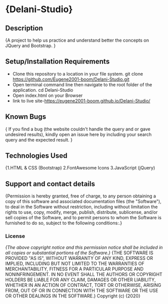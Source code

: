 # {Delani-Studio}
## Description
{A project to help us practice and understand better the concepts on JQuery and Bootstrap. }
## Setup/Installation Requirements
* Clone this repository to a location in your file system. git clone https://github.com/Eugene2001-boom/Delani-Studio.git 
* Open terminal command line then navigate to the root folder of the application. cd Delani-Studio
* Open index.html on your Browser
* link to live site-https://eugene2001-boom.github.io/Delani-Studio/
## Known Bugs
{ If you find a bug (the website couldn't handle the query and or gave undesired results), kindly open an issue here by including your search query and the expected result. }
## Technologies Used
{1.HTML & CSS (Bootstrap) 2.FontAwesome Icons 3.JavaScript (jQuery) 
## Support and contact details
{Permission is hereby granted, free of charge, to any person obtaining a copy of this software and associated documentation files (the "Software"), to deal in the Software without restriction, including without limitation the rights to use, copy, modify, merge, publish, distribute, sublicense, and/or sell copies of the Software, and to permit persons to whom the Software is furnished to do so, subject to the following conditions:.}
### License
*{The above copyright notice and this permission notice shall be included in all copies or substantial portions of the Software.}*
{THE SOFTWARE IS PROVIDED "AS IS", WITHOUT WARRANTY OF ANY KIND, EXPRESS OR IMPLIED, INCLUDING BUT NOT LIMITED TO THE WARRANTIES OF MERCHANTABILITY, FITNESS FOR A PARTICULAR PURPOSE AND NONINFRINGEMENT. IN NO EVENT SHALL THE AUTHORS OR COPYRIGHT HOLDERS BE LIABLE FOR ANY CLAIM, DAMAGES OR OTHER LIABILITY, WHETHER IN AN ACTION OF CONTRACT, TORT OR OTHERWISE, ARISING FROM, OUT OF OR IN CONNECTION WITH THE SOFTWARE OR THE USE OR OTHER DEALINGS IN THE SOFTWARE.}
Copyright (c) {2020} 
  
